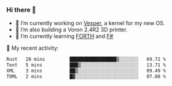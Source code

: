 ### Hi there 👋

<!--
**berkus/berkus** is a ✨ _special_ ✨ repository because its `README.md` (this file) appears on your GitHub profile.

Here are some ideas to get you started:

- 🔭 I’m currently working on ...
- 🌱 I’m currently learning ...
- 👯 I’m looking to collaborate on ...
- 🤔 I’m looking for help with ...
- 💬 Ask me about ...
- 📫 How to reach me: ...
- 😄 Pronouns: ...
- ⚡ Fun fact: ...
-->

- 🔭 I’m currently working on [Vesper](https://github.com/metta-systems/vesper), a kernel for my new OS.
- 🔭 I’m also building a Voron 2.4R2 3D printer.
- 🌱 I’m currently learning [FORTH](http://forth.com/starting-forth/) and [F#](https://fsharpforfunandprofit.com/)

💼 My recent activity:

<!--START_SECTION:waka-->

```txt
Rust   28 mins         █████████████████▒░░░░░░░   69.72 %
Text   5 mins          ███▒░░░░░░░░░░░░░░░░░░░░░   13.71 %
XML    3 mins          ██▒░░░░░░░░░░░░░░░░░░░░░░   09.49 %
TOML   2 mins          █▓░░░░░░░░░░░░░░░░░░░░░░░   07.08 %
```

<!--END_SECTION:waka-->
